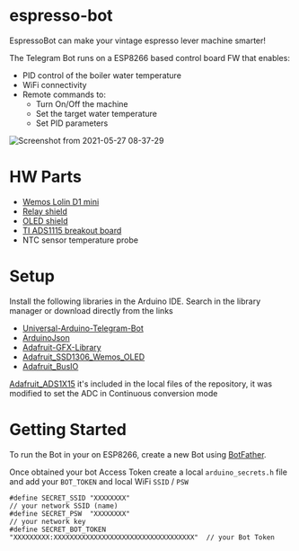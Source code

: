 # espresso-bot

EspressoBot can make your vintage espresso lever machine smarter!

The Telegram Bot runs on a ESP8266 based control board FW that enables:

- PID control of the boiler water temperature
- WiFi connectivity
- Remote commands to:
    - Turn On/Off the machine
    - Set the target water temperature
    - Set PID parameters

![Screenshot from 2021-05-27 08-37-29](https://user-images.githubusercontent.com/31935729/119865708-3e4aa180-bf1c-11eb-9c60-13659eaadcbb.png)

# HW Parts

- [Wemos Lolin D1 mini](https://www.wemos.cc/en/latest/d1/d1_mini.html)
- [Relay shield](https://www.wemos.cc/en/latest/d1_mini_shield/relay.html)
- [OLED shield](https://www.wemos.cc/en/latest/d1_mini_shield/oled_0_66.html)
- [TI ADS1115 breakout board](https://www.adafruit.com/product/1085)
- NTC sensor temperature probe

# Setup
Install the following libraries in the Arduino IDE. Search in the library manager or download directly from the links

- [Universal-Arduino-Telegram-Bot](https://github.com/witnessmenow/Universal-Arduino-Telegram-Bot)
- [ArduinoJson](https://github.com/bblanchon/ArduinoJson)
- [Adafruit-GFX-Library](https://github.com/adafruit/Adafruit-GFX-Library)
- [Adafruit_SSD1306_Wemos_OLED](https://github.com/stblassitude/Adafruit_SSD1306_Wemos_OLED)
- [Adafruit_BusIO](https://github.com/adafruit/Adafruit_BusIO)

[Adafruit_ADS1X15](https://github.com/adafruit/Adafruit_ADS1X15) it's included in the local files of the repository, it was modified to set the ADC in Continuous conversion mode

# Getting Started

To run the Bot in your on ESP8266, create a new Bot using [BotFather](https://t.me/botfather).

Once obtained your bot Access Token create a local `arduino_secrets.h` file and add your `BOT_TOKEN` and local WiFi `SSID` / `PSW`

    #define SECRET_SSID "XXXXXXXX"                                            // your network SSID (name)
    #define SECRET_PSW  "XXXXXXXX"                                            // your network key
    #define SECRET_BOT_TOKEN "XXXXXXXXX:XXXXXXXXXXXXXXXXXXXXXXXXXXXXXXXXXXX"  // your Bot Token
